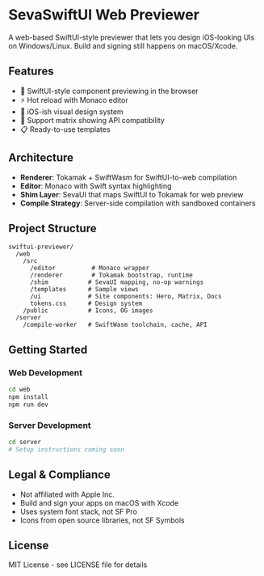 # SevaSwiftUI Web Previewer

A web-based SwiftUI-style previewer that lets you design iOS-looking UIs on Windows/Linux. Build and signing still happens on macOS/Xcode.

## Features

- 🎨 SwiftUI-style component previewing in the browser
- ⚡ Hot reload with Monaco editor
- 📱 iOS-ish visual design system
- 🔧 Support matrix showing API compatibility
- 📋 Ready-to-use templates

## Architecture

- **Renderer**: Tokamak + SwiftWasm for SwiftUI-to-web compilation
- **Editor**: Monaco with Swift syntax highlighting
- **Shim Layer**: SevaUI that maps SwiftUI to Tokamak for web preview
- **Compile Strategy**: Server-side compilation with sandboxed containers

## Project Structure

```
swiftui-previewer/
  /web
    /src
      /editor          # Monaco wrapper
      /renderer        # Tokamak bootstrap, runtime
      /shim           # SevaUI mapping, no-op warnings
      /templates      # Sample views
      /ui             # Site components: Hero, Matrix, Docs
      tokens.css      # Design system
    /public           # Icons, OG images
  /server
    /compile-worker   # SwiftWasm toolchain, cache, API
```

## Getting Started

### Web Development
```bash
cd web
npm install
npm run dev
```

### Server Development
```bash
cd server
# Setup instructions coming soon
```

## Legal & Compliance

- Not affiliated with Apple Inc.
- Build and sign your apps on macOS with Xcode
- Uses system font stack, not SF Pro
- Icons from open source libraries, not SF Symbols

## License

MIT License - see LICENSE file for details
